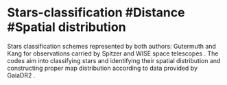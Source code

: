 # Stars-classification #Distance #Spatial distribution
Stars  classification schemes represented by both authors: Gutermuth and Kang for observations carried by Spitzer and WISE space telescopes . The codes aim into classifying stars and identifying their spatial distribution and constructing proper map distribution according to data provided by GaiaDR2 .
